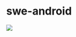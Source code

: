# swe-android

[![](https://jitpack.io/v/sofwerx/swe-android.svg)](https://jitpack.io/#sofwerx/swe-android)
